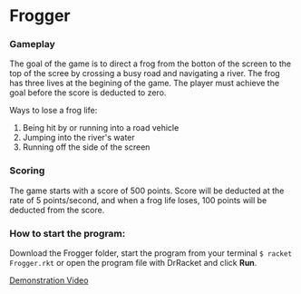 # Frogger

### Gameplay

The goal of the game is to direct a frog from the botton of the screen to the top of the scree by crossing a busy road and navigating a river. The frog has three lives at the begining of the game. The player must achieve the goal before the score is deducted to zero.

Ways to lose a frog life:
1. Being hit by or running into a road vehicle
2. Jumping into the river's water
3. Running off the side of the screen

### Scoring

The game starts with a score of 500 points. Score will be deducted at the rate of 5 points/second, and when a frog life loses, 100 points will be deducted from the score. 

### How to start the program:

Download the Frogger folder, start the program from your terminal `$ racket Frogger.rkt` or open the program file with DrRacket and click **Run**.

[Demonstration Video](https://youtu.be/H45emYuoKAk)
